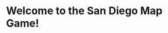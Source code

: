 <h1>Welcome to the San Diego Map Game!</h1>

<script>

var mapIMG, map;
var Xlist = [];
var Ylist = [];
var line;

function preload(){
  
  mapIMG = loadImage("SD_Map.png");
  
}



function setup() {
  createCanvas(windowWidth,windowHeight);
  map = createSprite(500,500,1000,1000);
  // map.addImage(mapIMG);
}

function draw() {
  background("yellow");
  if(mousePressedOver(map)){
    append(Xlist, mouseX);
    append(Ylist, mouseY);
    if(Xlist.length === 2){
      line = line(Xlist[0], Ylist[0], Xlist[1], Xlist[1]);
      Xlist = [];
      Ylist = [];
    }
    console.log(Xlist);
    console.log(Ylist);
  }
  
  drawSprites();
}

function mousePressed(){
  // createLine();
}

// let nodes = [];
// let startNode = null;
// let endNode = null;
// let drawing = false;

// function setup() {
//   createCanvas(400, 400);
// }

// function draw() {
//   background(220);
//   drawNodes();
//   drawEdges();
// }

// function drawNodes() {
//   for (let node of nodes) {
//     fill(255);
//     stroke(0);
//     ellipse(node.x, node.y, 20, 20);
//   }
// }

// function drawEdges() {
//   for (let node of nodes) {
//     for (let neighbor of node.neighbors) {
//       stroke(0);
//       line(node.x, node.y, neighbor.x, neighbor.y);
//     }
//   }
// }

// function mousePressed() {
//   for (let node of nodes) {
//     if (dist(mouseX, mouseY, node.x, node.y) < 10) {
//       if (!startNode) {
//         startNode = node;
//         startNode.color = color(0, 255, 0);
//       } else if (!endNode && node !== startNode) {
//         endNode = node;
//         endNode.color = color(255, 0, 0);
//         drawing = true;
//       }
//       return;
//     }
//   }

//   if (!drawing) {
//     let newNode = createNode(mouseX, mouseY);
//     nodes.push(newNode);
//   }
// }

// function mouseDragged() {
//   if (drawing) {
//     let newNode = createNode(mouseX, mouseY);
//     nodes.push(newNode);
//   }
// }

// function mouseReleased() {
//   drawing = false;
// }

// function createNode(x, y) {
//   let node = {
//     x: x,
//     y: y,
//     neighbors: [],
//     color: color(255)
//   };
//   return node;
// }
</script>